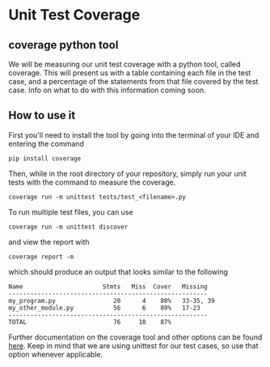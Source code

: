 # Unit Test Coverage #

## coverage python tool ##
We will be measuring our unit test coverage with a python tool, called coverage.  This will present us with a table containing each file in the test case, and a percentage of the statements from that file covered by the test case.  Info on what to do with this information coming soon.

## How to use it ##
First you'll need to install the tool by going into the terminal of your IDE and entering the command

`pip install coverage`

Then, while in the root directory of your repository, simply run your unit tests with the command to measure the coverage.

`coverage run -m unittest tests/test_<filename>.py`

To run multiple test files, you can use

`coverage run -m unittest discover`

and view the report with

`coverage report -m`

which should produce an output that looks similar to the following
```
Name                      Stmts   Miss  Cover   Missing
-------------------------------------------------------
my_program.py                20      4    80%   33-35, 39
my_other_module.py           56      6    89%   17-23
-------------------------------------------------------
TOTAL                        76     10    87%
```

Further documentation on the coverage tool and other options can be found [here](https://coverage.readthedocs.io/en/coverage-5.5/ "Coverage Documentation").  Keep in mind that we are using unittest for our test cases, so use that option whenever applicable.